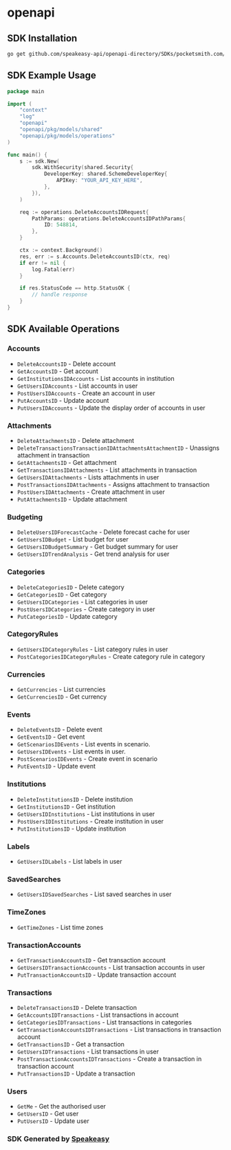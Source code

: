 # openapi

<!-- Start SDK Installation -->
## SDK Installation

```bash
go get github.com/speakeasy-api/openapi-directory/SDKs/pocketsmith.com/2.0/go
```
<!-- End SDK Installation -->

## SDK Example Usage
<!-- Start SDK Example Usage -->
```go
package main

import (
    "context"
    "log"
    "openapi"
    "openapi/pkg/models/shared"
    "openapi/pkg/models/operations"
)

func main() {
    s := sdk.New(
        sdk.WithSecurity(shared.Security{
            DeveloperKey: shared.SchemeDeveloperKey{
                APIKey: "YOUR_API_KEY_HERE",
            },
        }),
    )

    req := operations.DeleteAccountsIDRequest{
        PathParams: operations.DeleteAccountsIDPathParams{
            ID: 548814,
        },
    }

    ctx := context.Background()
    res, err := s.Accounts.DeleteAccountsID(ctx, req)
    if err != nil {
        log.Fatal(err)
    }

    if res.StatusCode == http.StatusOK {
        // handle response
    }
}
```
<!-- End SDK Example Usage -->

<!-- Start SDK Available Operations -->
## SDK Available Operations


### Accounts

* `DeleteAccountsID` - Delete account
* `GetAccountsID` - Get account
* `GetInstitutionsIDAccounts` - List accounts in institution
* `GetUsersIDAccounts` - List accounts in user
* `PostUsersIDAccounts` - Create an account in user
* `PutAccountsID` - Update account
* `PutUsersIDAccounts` - Update the display order of accounts in user

### Attachments

* `DeleteAttachmentsID` - Delete attachment
* `DeleteTransactionsTransactionIDAttachmentsAttachmentID` - Unassigns attachment in transaction
* `GetAttachmentsID` - Get attachment
* `GetTransactionsIDAttachments` - List attachments in transaction
* `GetUsersIDAttachments` - Lists attachments in user
* `PostTransactionsIDAttachments` - Assigns attachment to transaction
* `PostUsersIDAttachments` - Create attachment in user
* `PutAttachmentsID` - Update attachment

### Budgeting

* `DeleteUsersIDForecastCache` - Delete forecast cache for user
* `GetUsersIDBudget` - List budget for user
* `GetUsersIDBudgetSummary` - Get budget summary for user
* `GetUsersIDTrendAnalysis` - Get trend analysis for user

### Categories

* `DeleteCategoriesID` - Delete category
* `GetCategoriesID` - Get category
* `GetUsersIDCategories` - List categories in user
* `PostUsersIDCategories` - Create category in user
* `PutCategoriesID` - Update category

### CategoryRules

* `GetUsersIDCategoryRules` - List category rules in user
* `PostCategoriesIDCategoryRules` - Create category rule in category

### Currencies

* `GetCurrencies` - List currencies
* `GetCurrenciesID` - Get currency

### Events

* `DeleteEventsID` - Delete event
* `GetEventsID` - Get event
* `GetScenariosIDEvents` - List events in scenario.
* `GetUsersIDEvents` - List events in user.
* `PostScenariosIDEvents` - Create event in scenario
* `PutEventsID` - Update event

### Institutions

* `DeleteInstitutionsID` - Delete institution
* `GetInstitutionsID` - Get institution
* `GetUsersIDInstitutions` - List institutions in user
* `PostUsersIDInstitutions` - Create institution in user
* `PutInstitutionsID` - Update institution

### Labels

* `GetUsersIDLabels` - List labels in user

### SavedSearches

* `GetUsersIDSavedSearches` - List saved searches in user

### TimeZones

* `GetTimeZones` - List time zones

### TransactionAccounts

* `GetTransactionAccountsID` - Get transaction account
* `GetUsersIDTransactionAccounts` - List transaction accounts in user
* `PutTransactionAccountsID` - Update transaction account

### Transactions

* `DeleteTransactionsID` - Delete transaction
* `GetAccountsIDTransactions` - List transactions in account
* `GetCategoriesIDTransactions` - List transactions in categories
* `GetTransactionAccountsIDTransactions` - List transactions in transaction account
* `GetTransactionsID` - Get a transaction
* `GetUsersIDTransactions` - List transactions in user
* `PostTransactionAccountsIDTransactions` - Create a transaction in transaction account
* `PutTransactionsID` - Update a transaction

### Users

* `GetMe` - Get the authorised user
* `GetUsersID` - Get user
* `PutUsersID` - Update user
<!-- End SDK Available Operations -->

### SDK Generated by [Speakeasy](https://docs.speakeasyapi.dev/docs/using-speakeasy/client-sdks)
